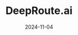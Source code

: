 ---  
layout: startup_page  
title: "DeepRoute.ai"  
id: "deeproute.ai"  
permalink: "/deeprouteaideeproute.ai11042024/"  
website: "https://www.deeproute.ai/en/index"  
funding_round: "Series C1"  
funding_amount: "$100M"  
investors: "Great Wall Motor"  
about: "DeepRoute.ai develops smart driving solutions using artificial intelligence, focusing on its end-to-end model DeepRoute IO. The company aims to achieve full autonomy in Robotaxis, deploying its map-free technology for scalable and cost-effective solutions. Its mass production capabilities and collaborations with global automakers are key to its strategy."  
markets: "AI, Automotive, Autonomous Vehicles"  
hq: "Shenzhen, Guangdong, China"  
founded_year: "2019"  
linkedin: "https://www.linkedin.com/company/deeproute-ai-ltd/"  
twitter: "https://x.com/DeepRoute_ai"  
instagram: ""  
facebook: ""  
crunchbase: "https://www.crunchbase.com/organization/deeproute"  
pitchbook: "https://pitchbook.com/profiles/company/310278-79"  

date_display: "04-Nov-2024"  
date: "2024-11-04"

# SEO Optimization  
meta_title: "DeepRoute.ai - Series C1 Funding ($100M)"  
meta_description: "DeepRoute.ai, DeepRoute.ai develops smart driving solutions using artificial intelligence, focusing on its end-to-end model DeepRoute IO. The company aims to achiev..."  
meta_keywords: "DeepRoute.ai, AI, Automotive, Autonomous Vehicles, Series C1 funding"  
canonical_url: "https://startup.projectstartups.com/deeprouteaideeproute.ai11042024/"  
---